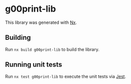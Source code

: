# g00print-lib

This library was generated with [Nx](https://nx.dev).

## Building

Run `nx build g00print-lib` to build the library.

## Running unit tests

Run `nx test g00print-lib` to execute the unit tests via [Jest](https://jestjs.io).
